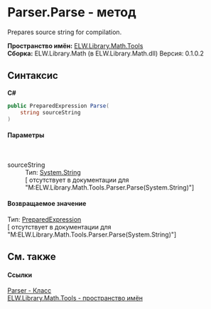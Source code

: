 # Parser.Parse - метод
 

Prepares source string for compilation.

**Пространство имён:**&nbsp;<a href="N_ELW_Library_Math_Tools">ELW.Library.Math.Tools</a><br />**Сборка:**&nbsp;ELW.Library.Math (в ELW.Library.Math.dll) Версия: 0.1.0.2

## Синтаксис

**C#**<br />
``` C#
public PreparedExpression Parse(
	string sourceString
)
```


#### Параметры
&nbsp;<dl><dt>sourceString</dt><dd>Тип:&nbsp;<a href="http://msdn2.microsoft.com/ru-ru/library/s1wwdcbf" target="_blank">System.String</a><br />\[<param name="sourceString"/> отсутствует в документации для "M:ELW.Library.Math.Tools.Parser.Parse(System.String)"\]</dd></dl>

#### Возвращаемое значение
Тип:&nbsp;<a href="T_ELW_Library_Math_Expressions_PreparedExpression">PreparedExpression</a><br />\[<returns> отсутствует в документации для "M:ELW.Library.Math.Tools.Parser.Parse(System.String)"\]

## См. также


#### Ссылки
<a href="T_ELW_Library_Math_Tools_Parser">Parser - Класс</a><br /><a href="N_ELW_Library_Math_Tools">ELW.Library.Math.Tools - пространство имён</a><br />